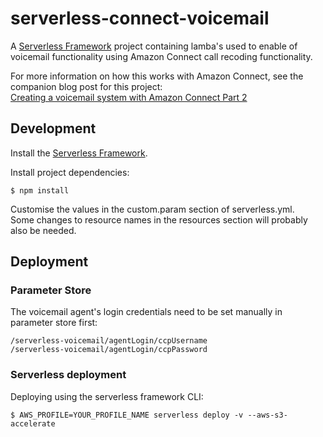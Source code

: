 # serverless-connect-voicemail

A [Serverless Framework](https://github.com/serverless/serverless) project containing lamba's used to enable of voicemail functionality using Amazon Connect call recoding functionality.  

For more information on how this works with Amazon Connect, see the companion blog post for this project:  
[Creating a voicemail system with Amazon Connect Part 2](https://kzn.io/blog/2018/07/03/serverless-voicemail-with-amazon-connect-2/)  

## Development

Install the [Serverless Framework](https://serverless.com/framework/docs/getting-started/).

Install project dependencies:  
```
$ npm install
```

Customise the values in the custom.param section of serverless.yml.  
Some changes to resource names in the resources section will probably also be needed.  


## Deployment

### Parameter Store

The voicemail agent's login credentials  need to be set manually in parameter store first:  
```
/serverless-voicemail/agentLogin/ccpUsername
/serverless-voicemail/agentLogin/ccpPassword
```

### Serverless deployment

Deploying using the serverless framework CLI:  
```
$ AWS_PROFILE=YOUR_PROFILE_NAME serverless deploy -v --aws-s3-accelerate
```

